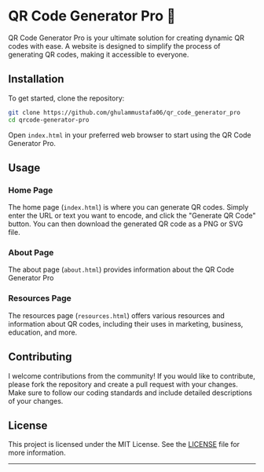 # QR Code Generator Pro 🏽

QR Code Generator Pro is your ultimate solution for creating dynamic QR codes with ease. A website is designed to simplify the process of generating QR codes, making it accessible to everyone.

## Installation

To get started, clone the repository:

```bash
git clone https://github.com/ghulammustafa06/qr_code_generator_pro
cd qrcode-generator-pro
```

Open `index.html` in your preferred web browser to start using the QR Code Generator Pro.

## Usage

### Home Page

The home page (`index.html`) is where you can generate QR codes. Simply enter the URL or text you want to encode, and click the "Generate QR Code" button. You can then download the generated QR code as a PNG or SVG file.

### About Page

The about page (`about.html`) provides information about the QR Code Generator Pro

### Resources Page

The resources page (`resources.html`) offers various resources and information about QR codes, including their uses in marketing, business, education, and more.

## Contributing

I welcome contributions from the community! If you would like to contribute, please fork the repository and create a pull request with your changes. Make sure to follow our coding standards and include detailed descriptions of your changes.

## License

This project is licensed under the MIT License. See the [LICENSE](https://github.com/git/git-scm.com/blob/main/MIT-LICENSE.txt) file for more information.

---
